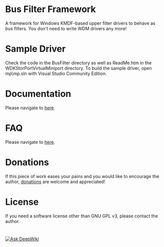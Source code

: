 # Bus Filter Framework
A framework for Windows KMDF-based upper filter drivers to behave as bus filters. You don't need to write WDM drivers any more!
# Sample Driver
Check the code in the BusFilter directory as well as ReadMe.htm in the WDKStorPortVirtualMiniport directory. To build the sample driver, open mp\mp.sln with Visual Studio Community Edition.
# Documentation
Please navigate to [here](https://bus-filter-framework.blogspot.tw/p/documentation.html).
# FAQ
Please navigate to [here](https://bus-filter-framework.blogspot.tw/p/faq.html).
# Donations
If this piece of work eases your pains and you would like to encourage the author, [donations](https://bus-filter-framework.blogspot.com/p/donation.html) are welcome and appreciated!
# License
If you need a software license other than GNU GPL v3, please contact the author.
#
[![Ask DeepWiki](https://deepwiki.com/badge.svg)](https://deepwiki.com/abysdom/bus-filter-framework)
